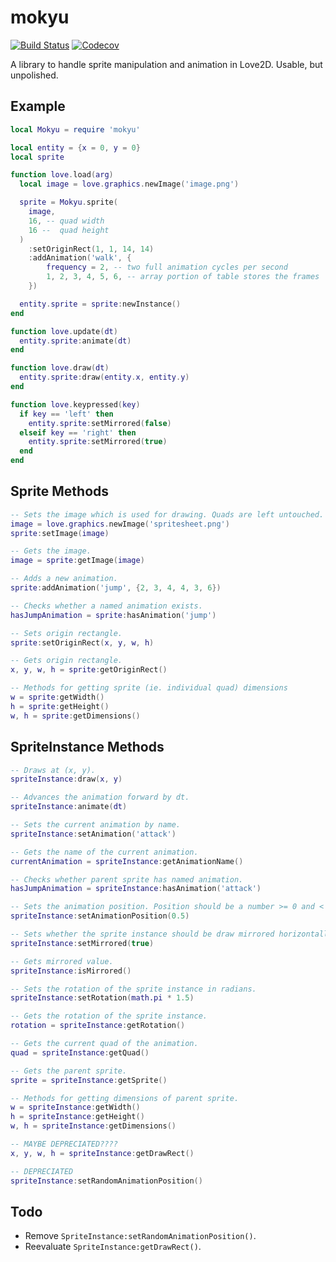 mokyu
=====

[![Build Status](https://travis-ci.org/oniietzschan/mokyu.svg?branch=master)](https://travis-ci.org/oniietzschan/mokyu)
[![Codecov](https://codecov.io/gh/oniietzschan/mokyu/branch/master/graph/badge.svg)](https://codecov.io/gh/oniietzschan/mokyu)

A library to handle sprite manipulation and animation in Love2D. Usable, but unpolished.

Example
-------

```lua
local Mokyu = require 'mokyu'

local entity = {x = 0, y = 0}
local sprite

function love.load(arg)
  local image = love.graphics.newImage('image.png')

  sprite = Mokyu.sprite(
    image,
    16, -- quad width
    16 --  quad height
  )
    :setOriginRect(1, 1, 14, 14)
    :addAnimation('walk', {
        frequency = 2, -- two full animation cycles per second
        1, 2, 3, 4, 5, 6, -- array portion of table stores the frames
    })

  entity.sprite = sprite:newInstance()
end

function love.update(dt)
  entity.sprite:animate(dt)
end

function love.draw(dt)
  entity.sprite:draw(entity.x, entity.y)
end

function love.keypressed(key)
  if key == 'left' then
    entity.sprite:setMirrored(false)
  elseif key == 'right' then
    entity.sprite:setMirrored(true)
  end
end
```

Sprite Methods
--------------

```lua
-- Sets the image which is used for drawing. Quads are left untouched.
image = love.graphics.newImage('spritesheet.png')
sprite:setImage(image)

-- Gets the image.
image = sprite:getImage(image)

-- Adds a new animation.
sprite:addAnimation('jump', {2, 3, 4, 4, 3, 6})

-- Checks whether a named animation exists.
hasJumpAnimation = sprite:hasAnimation('jump')

-- Sets origin rectangle.
sprite:setOriginRect(x, y, w, h)

-- Gets origin rectangle.
x, y, w, h = sprite:getOriginRect()

-- Methods for getting sprite (ie. individual quad) dimensions
w = sprite:getWidth()
h = sprite:getHeight()
w, h = sprite:getDimensions()
```

SpriteInstance Methods
----------------------

```lua
-- Draws at (x, y).
spriteInstance:draw(x, y)

-- Advances the animation forward by dt.
spriteInstance:animate(dt)

-- Sets the current animation by name.
spriteInstance:setAnimation('attack')

-- Gets the name of the current animation.
currentAnimation = spriteInstance:getAnimationName()

-- Checks whether parent sprite has named animation.
hasJumpAnimation = spriteInstance:hasAnimation('attack')

-- Sets the animation position. Position should be a number >= 0 and < 1.
spriteInstance:setAnimationPosition(0.5)

-- Sets whether the sprite instance should be draw mirrored horizontally.
spriteInstance:setMirrored(true)

-- Gets mirrored value.
spriteInstance:isMirrored()

-- Sets the rotation of the sprite instance in radians.
spriteInstance:setRotation(math.pi * 1.5)

-- Gets the rotation of the sprite instance.
rotation = spriteInstance:getRotation()

-- Gets the current quad of the animation.
quad = spriteInstance:getQuad()

-- Gets the parent sprite.
sprite = spriteInstance:getSprite()

-- Methods for getting dimensions of parent sprite.
w = spriteInstance:getWidth()
h = spriteInstance:getHeight()
w, h = spriteInstance:getDimensions()

-- MAYBE DEPRECIATED????
x, y, w, h = spriteInstance:getDrawRect()

-- DEPRECIATED
spriteInstance:setRandomAnimationPosition()
```

Todo
----

* Remove `SpriteInstance:setRandomAnimationPosition()`.
* Reevaluate `SpriteInstance:getDrawRect()`.
